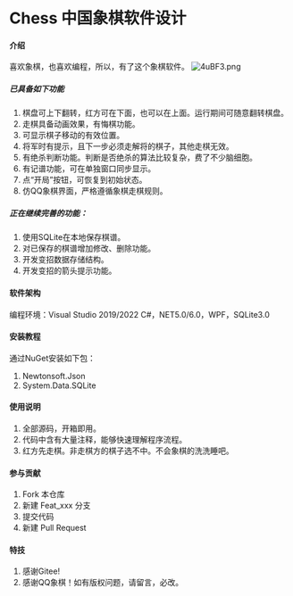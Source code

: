 # Chess 中国象棋软件设计

#### 介绍
喜欢象棋，也喜欢编程，所以，有了这个象棋软件。
![4uBF3.png](https://s1.328888.xyz/2022/05/07/4uBF3.png)
##### 已具备如下功能
1.  棋盘可上下翻转，红方可在下面，也可以在上面。运行期间可随意翻转棋盘。
2.  走棋具备动画效果，有悔棋功能。
3.  可显示棋子移动的有效位置。
4.  将军时有提示，且下一步必须走解将的棋子，其他走棋无效。
5.  有绝杀判断功能。判断是否绝杀的算法比较复杂，费了不少脑细胞。
6.  有记谱功能，可在单独窗口同步显示。
7.  点“开局”按钮，可恢复到初始状态。
8.  仿QQ象棋界面，严格遵循象棋走棋规则。


##### 正在继续完善的功能：
1.  使用SQLite在本地保存棋谱。
2.  对已保存的棋谱增加修改、删除功能。
3.  开发变招数据存储结构。
4.  开发变招的箭头提示功能。

#### 软件架构

编程环境：Visual Studio 2019/2022
C#，NET5.0/6.0，WPF，SQLite3.0

#### 安装教程

通过NuGet安装如下包：
1.  Newtonsoft.Json
2.  System.Data.SQLite


#### 使用说明

1.  全部源码，开箱即用。
2.  代码中含有大量注释，能够快速理解程序流程。
3.  红方先走棋。非走棋方的棋子选不中。不会象棋的洗洗睡吧。


#### 参与贡献

1.  Fork 本仓库
2.  新建 Feat_xxx 分支
3.  提交代码
4.  新建 Pull Request


#### 特技

1.  感谢Gitee!
2.  感谢QQ象棋！如有版权问题，请留言，必改。
